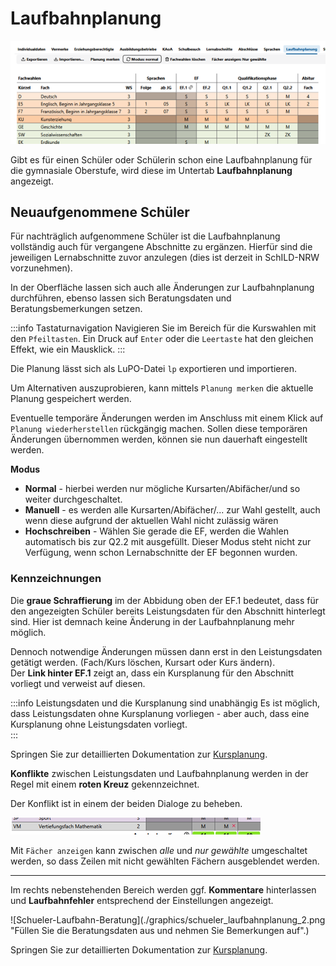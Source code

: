 # Laufbahnplanung

![Die Planung der Schülerlaufbahn, indem für die Lernabschnitte Kursbelegungen gewält werden](./graphics/schueler_laufbahnplanung_1.png "Klicken Sie die zu belegenden Kurse an und legen Sie die Kursart fest.")

Gibt es für einen Schüler oder Schülerin schon eine Laufbahnplanung für die gymnasiale Oberstufe, wird diese im Untertab **Laufbahnplanung** angezeigt.  
 
## Neuaufgenommene Schüler  
Für nachträglich aufgenommene Schüler ist die Laufbahnplanung vollständig auch für vergangene Abschnitte zu ergänzen. Hierfür sind die jeweiligen Lernabschnitte zuvor anzulegen (dies ist derzeit in SchILD-NRW vorzunehmen).  

In der Oberfläche lassen sich auch alle Änderungen zur Laufbahnplanung durchführen, ebenso lassen sich Beratungsdaten und Beratungsbemerkungen setzen.

:::info Tastaturnavigation
Navigieren Sie im Bereich für die Kurswahlen mit den `Pfeiltasten`. Ein Druck auf `Enter` oder die `Leertaste` hat den gleichen Effekt, wie ein Mausklick.
:::  

Die Planung lässt sich als LuPO-Datei ````lp```` exportieren und importieren.

Um Alternativen auszuprobieren, kann mittels ````Planung merken```` die aktuelle Planung gespeichert werden.

Eventuelle temporäre Änderungen werden im Anschluss mit einem Klick auf ````Planung wiederherstellen```` rückgängig machen. Sollen diese temporären Änderungen übernommen werden, können sie nun dauerhaft eingestellt werden.

**Modus**

* **Normal** - hierbei werden nur mögliche Kursarten/Abifächer/und so weiter durchgeschaltet.
* **Manuell** - es werden alle Kursarten/Abifächer/... zur Wahl gestellt, auch wenn diese aufgrund der aktuellen Wahl nicht zulässig wären
* **Hochschreiben** - Wählen Sie gerade die EF, werden die Wahlen automatisch bis zur Q2.2 mit ausgefüllt. Dieser Modus steht nicht zur Verfügung, wenn schon Lernabschnitte der EF begonnen wurden. 

  
### Kennzeichnungen 
Die **graue Schraffierung** im der Abbidung oben der EF.1 bedeutet, dass für den angezeigten Schüler bereits Leistungsdaten für den Abschnitt hinterlegt sind. Hier ist demnach keine Änderung in der Laufbahnplanung mehr möglich.  

Dennoch notwendige Änderungen müssen dann erst in den Leistungsdaten getätigt werden. (Fach/Kurs löschen, Kursart oder Kurs ändern).  
Der **Link hinter EF.1** zeigt an, dass ein Kursplanung für den Abschnitt vorliegt und verweist auf diesen.  

:::info Leistungsdaten und die Kursplanung sind unabhängig
Es ist möglich, dass Leistungsdaten ohne Kursplanung vorliegen - aber auch, dass eine Kursplanung ohne Leistungsdaten vorliegt.  
:::

Springen Sie zur detaillierten Dokumentation zur [Kursplanung](../../gost/kursplanung/index.md).

  
  **Konflikte** zwischen Leistungsdaten und Laufbahnplanung werden in der Regel mit einem **roten Kreuz** gekennzeichnet.
  
  Der Konflikt ist in einem der beiden Dialoge zu beheben. 

  ![In der Schüler-Laufbahnplanung werden Konflikte mit einem roten Kreuz angezeigt](./graphics/schueler_laufbahnplanung_3.png "Das rote Kreuz bei M zeigt einen Konflikt an." )  

  
Mit ````Fächer anzeigen```` kann zwischen *alle* und *nur gewählte* umgeschaltet werden, so dass Zeilen mit nicht gewählten Fächern ausgeblendet werden. 
  
  ---
Im rechts nebenstehenden Bereich werden ggf. **Kommentare** hinterlassen und **Laufbahnfehler** entsprechend der Einstellungen angezeigt.

![Schueler-Laufbahn-Beratung](./graphics/schueler_laufbahnplanung_2.png "Füllen Sie die Beratungsdaten aus und nehmen Sie Bemerkungen auf".)  

Springen Sie zur detaillierten Dokumentation zur [Kursplanung](../../gost/kursplanung/index.md).